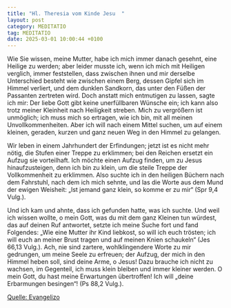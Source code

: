 ```yaml
---
title: "Hl. Theresia vom Kinde Jesu  "
layout: post
category: MEDITATIO
tag: MEDITATIO
date: 2025-03-01 10:00:44 +0100
---
```


Wie Sie wissen, meine Mutter, habe ich mich immer danach gesehnt, eine Heilige zu werden; aber leider musste ich, wenn ich mich mit Heiligen verglich, immer feststellen, dass zwischen ihnen und mir derselbe Unterschied besteht wie zwischen einem Berg, dessen Gipfel sich im Himmel verliert, und dem dunklen Sandkorn, das unter den Füßen der Passanten zertreten wird.<!--more--> Doch anstatt mich entmutigen zu lassen, sagte ich mir: Der liebe Gott gibt keine unerfüllbaren Wünsche ein; ich kann also trotz meiner Kleinheit nach Heiligkeit streben. Mich zu vergrößern ist unmöglich; ich muss mich so ertragen, wie ich bin, mit all meinen Unvollkommenheiten. Aber ich will nach einem Mittel suchen, um auf einem kleinen, geraden, kurzen und ganz neuen Weg in den Himmel zu gelangen.

Wir leben in einem Jahrhundert der Erfindungen; jetzt ist es nicht mehr nötig, die Stufen einer Treppe zu erklimmen; bei den Reichen ersetzt ein Aufzug sie vorteilhaft. Ich möchte einen Aufzug finden, um zu Jesus hinaufzusteigen, denn ich bin zu klein, um die steile Treppe der Vollkommenheit zu erklimmen. Also suchte ich in den heiligen Büchern nach dem Fahrstuhl, nach dem ich mich sehnte, und las die Worte aus dem Mund der ewigen Weisheit: „Ist jemand ganz klein, so komme er zu mir“ (Spr 9,4 Vulg.).
 
Und ich kam und ahnte, dass ich gefunden hatte, was ich suchte. Und weil ich wissen wollte, o mein Gott, was du mit dem ganz Kleinen tun würdest, das auf deinen Ruf antwortet, setzte ich meine Suche fort und fand Folgendes: „Wie eine Mutter ihr Kind liebkost, so will ich euch trösten; ich will euch an meiner Brust tragen und auf meinen Knien schaukeln“ (Jes 66,13 Vulg.). Ach, nie sind zartere, wohlklingendere Worte zu mir gedrungen, um meine Seele zu erfreuen; der Aufzug, der mich in den Himmel heben soll, sind deine Arme, o Jesus! Dazu brauche ich nicht zu wachsen, im Gegenteil, ich muss klein bleiben und immer kleiner werden. O mein Gott, du hast meine Erwartungen übertroffen! Ich will „deine Erbarmungen besingen“! (Ps 88,2 Vulg.).

[Quelle: Evangelizo](https://evangeliumtagfuertag.org/DE/gospel)
